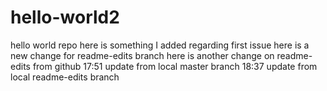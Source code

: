 # hello-world2
hello world repo
here is something I added regarding first issue
here is a new change for readme-edits branch
here is another change on readme-edits from github
17:51 update from local master branch
18:37 update from local readme-edits branch
